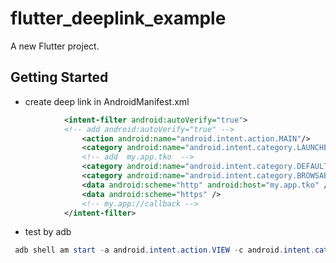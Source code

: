 # flutter_deeplink_example

A new Flutter project.

## Getting Started

- create deep link in AndroidManifest.xml
```xml
            <intent-filter android:autoVerify="true"> 
            <!-- add android:autoVerify="true" -->
                <action android:name="android.intent.action.MAIN"/>
                <category android:name="android.intent.category.LAUNCHER"/>
                <!-- add  my.app.tko  -->
                <category android:name="android.intent.category.DEFAULT" />
                <category android:name="android.intent.category.BROWSABLE" />
                <data android:scheme="http" android:host="my.app.tko" /> 
                <data android:scheme="https" />
                <!-- my.app://callback -->
            </intent-filter>
```
- test by adb
```powershell
 adb shell am start -a android.intent.action.VIEW -c android.intent.category.BROWSABLE -d "https://my.app.tko"
 ```